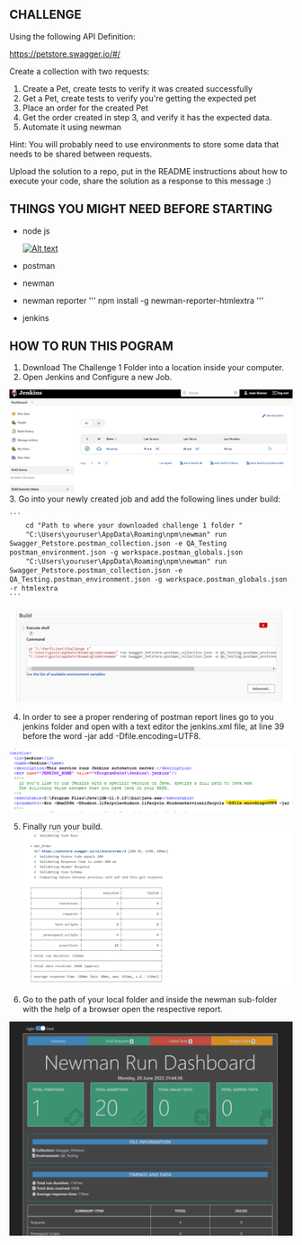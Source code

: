 ## CHALLENGE
Using the following API Definition: 

https://petstore.swagger.io/#/

Create a collection with two requests:
1. Create a Pet, create tests to verify it was created successfully
2. Get a Pet, create tests to verify you're getting the expected pet
3. Place an order for the created Pet
4. Get the order created in step 3, and verify it has the expected data.
5. Automate it using newman

Hint: You will probably need to use environments to store some data that needs to be shared between requests.

Upload the solution to a repo, put in the README instructions about how to execute your code, share the solution as a response to this message :)

## THINGS YOU MIGHT NEED BEFORE STARTING
- node js

    [![Alt text](https://img.youtube.com/vi/AuCuHvgOeBY/0.jpg)](https://www.youtube.com/watch?v=AuCuHvgOeBY)
    
- postman

- newman

- newman reporter
'''
npm install -g newman-reporter-htmlextra
'''
- jenkins

## HOW TO RUN THIS POGRAM
1. Download The Challenge 1 Folder into a location inside your computer.
2. Open Jenkins and Configure a new Job.

![Alt text](pictures//new_job.png?raw=true "New Job")
3. Go into your newly created job and add the following lines under build:

    ```
        cd "Path to where your downloaded challenge 1 folder "
        "C:\Users\youruser\AppData\Roaming\npm\newman" run Swagger_Petstore.postman_collection.json -e QA_Testing  postman_environment.json -g workspace.postman_globals.json
        "C:\Users\youruser\AppData\Roaming\npm\newman" run Swagger_Petstore.postman_collection.json -e QA_Testing.postman_environment.json -g workspace.postman_globals.json -r htmlextra
    ```
![Alt text](pictures//job_config.png?raw=true "Job Config")

4. In order to see a proper rendering of postman report lines go to you jenkins folder and open with a text editor the jenkins.xml file, at line 39 before the word -jar add -Dfile.encoding=UTF8.

![Alt text](pictures//utf-8.png?raw=true "UTF-8")

5. Finally run your build.
![Alt text](pictures//built.png?raw=true "Built")

6. Go to the path of your local folder and inside the newman sub-folder with the help of a browser open the respective report.

![Alt text](pictures//report.png?raw=true "Report")



